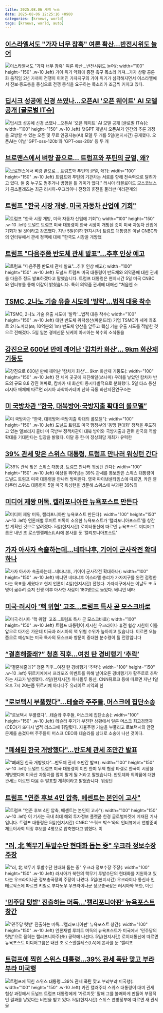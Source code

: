 ```yaml
---
title: 2025.08.06 세계 뉴스
date: 2025-08-06 12:25:16 +0900
categories: [krnews, world]
tags: [krnews, world, auto]
---
```

## [이스라엘서도 "가자 너무 참혹" 여론 확산…반전시위도 늘어](https://n.news.naver.com/mnews/article/001/0015550598)

![이스라엘서도 "가자 너무 참혹" 여론 확산…반전시위도 늘어](https://mimgnews.pstatic.net/image/origin/001/2025/08/05/15550598.jpg?type=nf220_150){: width="100" height="150" .w-10 .left}
기아 위기 악화에 종전 촉구 목소리 커져…가자 상황 공론화 움직임 2년 가까이 전쟁이 이어진 가자지구의 기아 위기가 심각해지면서 이스라엘에서 진보·중도층을 중심으로 전쟁 종식을 요구하는 목소리가 조금씩 커지고 있다.

## [딥시크 성공에 신경 쓰였나…오픈AI '오픈 웨이트' AI 모델 공개 [글로벌 IT슈]](https://n.news.naver.com/mnews/article/014/0005387695)

![딥시크 성공에 신경 쓰였나…오픈AI '오픈 웨이트' AI 모델 공개 [글로벌 IT슈]](https://mimgnews.pstatic.net/image/origin/014/2025/08/06/5387695.jpg?type=nf220_150){: width="100" height="150" .w-10 .left}
챗GPT 개발사 오픈AI가 인간의 추론 과정을 모방할 수 있는 오픈 및 무료 인공지능(AI) 모델 두 개를 5일(현지시간) 공개했다. 오픈AI는 이날 'GPT-oss-120b'와 'GPT-oss-20b' 등 두 개

## [브로맨스에서 벼랑 끝으로… 트럼프와 푸틴의 균열, 왜?](https://n.news.naver.com/mnews/article/469/0000880000)

![브로맨스에서 벼랑 끝으로… 트럼프와 푸틴의 균열, 왜?](https://mimgnews.pstatic.net/image/origin/469/2025/08/05/880000.jpg?type=nf220_150){: width="100" height="150" .w-10 .left}
트럼프와 푸틴의 기관차는 서로를 향해 전속력으로 달려가고 있다. 둘 중 누구도 멈추거나 방향을 틀 기미가 없다." 러시아 타블로이드 모스코브스키 콤소몰레츠는 최근 러시아-우크라이나 전쟁의 휴전을 둘러싼 미러관계의

## [트럼프 "한국 시장 개방, 미국 자동차 산업에 기회"](https://n.news.naver.com/mnews/article/417/0001093658)

![트럼프 "한국 시장 개방, 미국 자동차 산업에 기회"](https://mimgnews.pstatic.net/image/origin/417/2025/08/06/1093658.jpg?type=nf220_150){: width="100" height="150" .w-10 .left}
도널드 트럼프 미국 대통령이 한국 시장이 개방된 것이 미국 자동차 산업에 기회가 될 것이라고 강조했다. 지난 5일(이하 현지시각) 트럼프 대통령은 이날 CNBC와의 인터뷰에서 관세 정책에 대해 "한국도 시장을 개방했

## [트럼프 "다음주쯤 반도체 관세 발표"…추후 인상 예고](https://n.news.naver.com/mnews/article/422/0000767769)

![트럼프 "다음주쯤 반도체 관세 발표"…추후 인상 예고](https://mimgnews.pstatic.net/image/origin/422/2025/08/06/767769.jpg?type=nf220_150){: width="100" height="150" .w-10 .left}
도널드 트럼프 미국 대통령이 반도체와 의약품에 대한 관세를 다음주 정도 발표하겠다고 말했습니다. 트럼프 대통령은 현지시간 5일 미국 CNBC와 인터뷰를 통해 이같이 밝혔습니다. 특히 의약품 관세에 대해선 "처음엔 소

## [TSMC, 2나노 기술 유출 시도에 '발칵'…법적 대응 착수](https://n.news.naver.com/mnews/article/031/0000954767)

![TSMC, 2나노 기술 유출 시도에 '발칵'…법적 대응 착수](https://mimgnews.pstatic.net/image/origin/031/2025/08/05/954767.jpg?type=nf220_150){: width="100" height="150" .w-10 .left}
대만 반도체 위탁생산(파운드리) 기업 TSMC가 세계 최초로 2나노미터(㎚, 10억분의 1m) 반도체 양산을 앞두고 핵심 기술 유출 시도를 적발한 것으로 전해졌다. 5일 일본 경제신문 닛케이 아시아는 복수의 소식통을

## [강진으로 600년 만에 깨어난 '캄차카 화산'... 9km 화산재 기둥도](https://n.news.naver.com/mnews/article/030/0003338508)

![강진으로 600년 만에 깨어난 '캄차카 화산'... 9km 화산재 기둥도](https://mimgnews.pstatic.net/image/origin/030/2025/08/06/3338508.jpg?type=nf220_150){: width="100" height="150" .w-10 .left}
전 세계 곳곳에 지진해일(쓰나미) 우려를 낳았던 캄차카 반도의 규모 8.8 강진 여파로, 캄차카 내 화산이 동시다발적으로 분화했다. 5일 타스 통신 러시아 매체에 따르면 러시아 과학아카데미 산하 극동 화산지진연구소는

## [미 국방차관 “한국, 대북방어·국방지출 확대의 롤모델”](https://n.news.naver.com/mnews/article/032/0003387713)

![미 국방차관 “한국, 대북방어·국방지출 확대의 롤모델”](https://mimgnews.pstatic.net/image/origin/032/2025/08/06/3387713.jpg?type=nf220_150){: width="100" height="150" .w-10 .left}
도널드 트럼프 미국 행정부의 ‘동맹 현대화’ 정책을 주도하고 있는 엘브리지 콜비 미 국방부 정책차관이 대북 방어와 국방지출과 관련 한국의 역할 확대를 기대한다는 입장을 밝혔다. 이달 중 한·미 정상회담 개최가 유력한

## [39% 관세 맞은 스위스 대통령, 트럼프 만나러 워싱턴 간다](https://n.news.naver.com/mnews/article/028/0002759756)

![39% 관세 맞은 스위스 대통령, 트럼프 만나러 워싱턴 간다](https://mimgnews.pstatic.net/image/origin/028/2025/08/05/2759756.jpg?type=nf220_150){: width="100" height="150" .w-10 .left}
예상을 뛰어넘는 39% 관세를 통보받은 스위스 대통령이 도널드 트럼프 미국 대통령을 만나러 방미한다. 영국 파이낸셜타임스에 따르면, 카린 켈러주터 스위스 대통령이 5일 미국 워싱턴을 방문해 스위스에 부과된 39%의

## [미디어 제왕 머독, 캘리포니아판 뉴욕포스트 만든다](https://n.news.naver.com/mnews/article/029/0002973647)

![미디어 제왕 머독, 캘리포니아판 뉴욕포스트 만든다](https://mimgnews.pstatic.net/image/origin/029/2025/08/06/2973647.jpg?type=nf220_150){: width="100" height="150" .w-10 .left}
언론재벌 루퍼트 머독이 소유한 뉴욕포스트가 ‘캘리포니아포스트’를 창간할 계획인 것으로 알려졌다. 5일(현지시간) 로이터통신에 따르면 뉴욕포스트 미디어그룹은 내년 초 로스앤젤레스(LA)에 본사를 둔 ‘캘리포니아포스트’

## [가자 아사자 속출하는데…네타냐후, 기어이 군사작전 확대하나](https://n.news.naver.com/mnews/article/018/0006082356)

![가자 아사자 속출하는데…네타냐후, 기어이 군사작전 확대하나](https://mimgnews.pstatic.net/image/origin/018/2025/08/05/6082356.jpg?type=nf220_150){: width="100" height="150" .w-10 .left}
베냐민 네타냐후 이스라엘 총리가 가자지구를 완전 점령한다는 목표를 세웠다고 현지 언론이 4일(현지시간) 전했다. 가자지구에서는 이날도 또 5명이 굶주려 숨져 전쟁 이후 아사한 사람이 180명으로 늘었다. 베냐민 네타

## [미국·러시아 '핵 위협' 고조...트럼프 특사 곧 모스크바로](https://n.news.naver.com/mnews/article/052/0002229065)

![미국·러시아 '핵 위협' 고조...트럼프 특사 곧 모스크바로](https://mimgnews.pstatic.net/image/origin/052/2025/08/06/2229065.jpg?type=nf220_150){: width="100" height="150" .w-10 .left}
트럼프 대통령이 제시한 우크라이나 휴전 협상 시한이 이틀 앞으로 다가온 가운데 미국과 러시아의 핵 위협 수위가 높아지고 있습니다. 이르면 오늘쯤으로 예상되는 미국 특사의 모스크바 방문이 중대한 분수령이 될 전망입니다

## [“결혼해줄래?” 청혼 직후…여친 탄 경비행기 ‘추락’](https://n.news.naver.com/mnews/article/018/0006082563)

![“결혼해줄래?” 청혼 직후…여친 탄 경비행기 ‘추락’](https://mimgnews.pstatic.net/image/origin/018/2025/08/06/6082563.jpg?type=nf220_150){: width="100" height="150" .w-10 .left}
튀르키예에서 프러포즈 이벤트를 위해 날아오른 경비행기가 활주로로 추락하는 사고가 발생했다. 4일(현지시간) 아나돌루 통신, CNN튀르크 등에 따르면 지난 1일 오후 7시 20분쯤 튀르키예 아다나주 유레이르 지역의 한

## ["로보택시 부풀렸다"…테슬라 주주들, 머스크에 집단소송](https://n.news.naver.com/mnews/article/277/0005633235)

!["로보택시 부풀렸다"…테슬라 주주들, 머스크에 집단소송](https://mimgnews.pstatic.net/image/origin/277/2025/08/06/5633235.jpg?type=nf220_150){: width="100" height="150" .w-10 .left}
테슬라 주가가 부진한 상황에서 일론 머스크 최고경영자(CEO)가 또다시 법적 리스크에 휘말렸다. 자율주행 기술을 부풀리고 로보택시의 안전 문제를 숨겼다며 주주들이 머스크 CEO와 테슬라를 상대로 소송에 나선 것이다.

## ["폐쇄된 한국 개방했다"…반도체 관세 조만간 발표](https://n.news.naver.com/mnews/article/055/0001281596)

!["폐쇄된 한국 개방했다"…반도체 관세 조만간 발표](https://mimgnews.pstatic.net/image/origin/055/2025/08/06/1281596.jpg?type=nf220_150){: width="100" height="150" .w-10 .left}
도널드 트럼프 미국 대통령이 이번 한미 무역 협상 타결로 한국이 시장을 개방했다며 미국산 자동차를 많이 팔게 될 거라고 말했습니다. 반도체와 의약품에 대한 관세는 이르면 다음 주 발표할 계획이라고 밝혔습니다. 워싱턴

## [트럼프 "연준 후보 4인 압축, 베센트는 본인이 고사"](https://n.news.naver.com/mnews/article/015/0005167210)

![트럼프 "연준 후보 4인 압축, 베센트는 본인이 고사"](https://mimgnews.pstatic.net/image/origin/015/2025/08/05/5167210.jpg?type=nf220_150){: width="100" height="150" .w-10 .left}
이 기사는 국내 최대 해외 투자정보 플랫폼 한경 글로벌마켓에 게재된 기사입니다. 트럼프 대통령은 5일(현지시간) CNBC ‘스쿼크 박스’와의 인터뷰에서 연방준비제도이사회 의장 후보를 4명으로 압축했다고 밝혔다. 이

## ["러, 北 핵무기 투발수단 현대화 돕는 중" 우크라 정보수장 주장](https://n.news.naver.com/mnews/article/277/0005633289)

!["러, 北 핵무기 투발수단 현대화 돕는 중" 우크라 정보수장 주장](https://mimgnews.pstatic.net/image/origin/277/2025/08/06/5633289.jpg?type=nf220_150){: width="100" height="150" .w-10 .left}
러시아가 북한의 핵무기 투발수단의 현대화를 지원하고 있다는 우크라이나군 정보총국장의 주장이 나왔다. 5일(현지시간) 우크라이나 통신사 인테르팍스에 따르면 키릴로 부다노우 우크라이나군 정보총국장은 러시아와 북한, 이란

## ['민주당 텃밭' 진출하는 머독…'캘리포니아판' 뉴욕포스트 창간](https://n.news.naver.com/mnews/article/001/0015551102)

!['민주당 텃밭' 진출하는 머독…'캘리포니아판' 뉴욕포스트 창간](https://mimgnews.pstatic.net/image/origin/001/2025/08/06/15551102.jpg?type=nf220_150){: width="100" height="150" .w-10 .left}
언론재벌 루퍼트 머독의 뉴욕포스트가 미국에서 '민주당의 텃밭'으로 꼽히는 캘리포니아주(州) 공략에 나선다. 5일(현지시간) 로이터통신에 따르면 뉴욕포스트 미디어그룹은 내년 초 로스앤젤레스(LA)에 본사를 둔 '캘리포

## [트럼프에 찍힌 스위스 대통령…39% 관세 폭탄 맞고 부랴부랴 미국행](https://n.news.naver.com/mnews/article/009/0005536698)

![트럼프에 찍힌 스위스 대통령…39% 관세 폭탄 맞고 부랴부랴 미국행](https://mimgnews.pstatic.net/image/origin/009/2025/08/05/5536698.jpg?type=nf220_150){: width="100" height="150" .w-10 .left}
카린 캘러주터 스위스 대통령이 대미 관세 협상 과정에서 도널드 트럼프 대통령에게 ‘가르치듯’ 말해 그를 불쾌하게 만들어 부정적인 결과를 낳았다는 비판을 받고 있다. 5일(현지시간) 스위스 연방정부에 따르면 새 관세율

